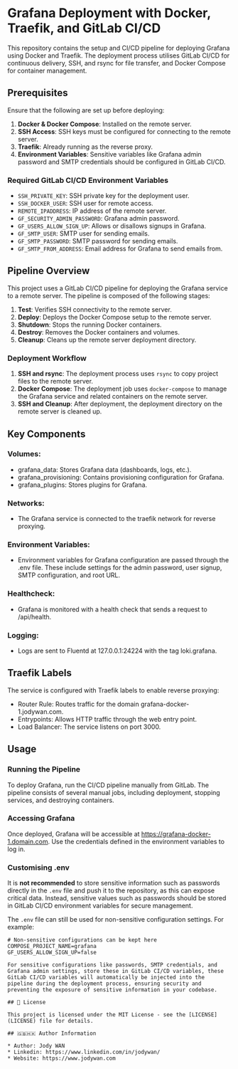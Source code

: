 # Grafana Deployment with Docker, Traefik, and GitLab CI/CD

This repository contains the setup and CI/CD pipeline for deploying Grafana using Docker and Traefik. The deployment process utilises GitLab CI/CD for continuous delivery, SSH, and rsync for file transfer, and Docker Compose for container management.

## Prerequisites

Ensure that the following are set up before deploying:

1. **Docker & Docker Compose**: Installed on the remote server.
2. **SSH Access**: SSH keys must be configured for connecting to the remote server.
3. **Traefik**: Already running as the reverse proxy.
4. **Environment Variables**: Sensitive variables like Grafana admin password and SMTP credentials should be configured in GitLab CI/CD.

### Required GitLab CI/CD Environment Variables

- `SSH_PRIVATE_KEY`: SSH private key for the deployment user.
- `SSH_DOCKER_USER`: SSH user for remote access.
- `REMOTE_IPADDRESS`: IP address of the remote server.
- `GF_SECURITY_ADMIN_PASSWORD`: Grafana admin password.
- `GF_USERS_ALLOW_SIGN_UP`: Allows or disallows signups in Grafana.
- `GF_SMTP_USER`: SMTP user for sending emails.
- `GF_SMTP_PASSWORD`: SMTP password for sending emails.
- `GF_SMTP_FROM_ADDRESS`: Email address for Grafana to send emails from.
  
## Pipeline Overview

This project uses a GitLab CI/CD pipeline for deploying the Grafana service to a remote server. The pipeline is composed of the following stages:

1. **Test**: Verifies SSH connectivity to the remote server.
2. **Deploy**: Deploys the Docker Compose setup to the remote server.
3. **Shutdown**: Stops the running Docker containers.
4. **Destroy**: Removes the Docker containers and volumes.
5. **Cleanup**: Cleans up the remote server deployment directory.

### Deployment Workflow

1. **SSH and rsync**: The deployment process uses `rsync` to copy project files to the remote server.
2. **Docker Compose**: The deployment job uses `docker-compose` to manage the Grafana service and related containers on the remote server.
3. **SSH and Cleanup**: After deployment, the deployment directory on the remote server is cleaned up.

## Key Components

### Volumes:

- grafana_data: Stores Grafana data (dashboards, logs, etc.).
- grafana_provisioning: Contains provisioning configuration for Grafana.
- grafana_plugins: Stores plugins for Grafana.

### Networks:

- The Grafana service is connected to the traefik network for reverse proxying.

### Environment Variables:

- Environment variables for Grafana configuration are passed through the .env file. These include settings for the admin password, user signup, SMTP configuration, and root URL.

### Healthcheck:

- Grafana is monitored with a health check that sends a request to /api/health.

### Logging:

- Logs are sent to Fluentd at 127.0.0.1:24224 with the tag loki.grafana.

## Traefik Labels

The service is configured with Traefik labels to enable reverse proxying:

- Router Rule: Routes traffic for the domain grafana-docker-1.jodywan.com.
- Entrypoints: Allows HTTP traffic through the web entry point.
- Load Balancer: The service listens on port 3000.

## Usage

### Running the Pipeline

To deploy Grafana, run the CI/CD pipeline manually from GitLab. The pipeline consists of several manual jobs, including deployment, stopping services, and destroying containers.

###  Accessing Grafana
Once deployed, Grafana will be accessible at https://grafana-docker-1.domain.com. Use the credentials defined in the environment variables to log in.

### Customising .env

It is **not recommended** to store sensitive information such as passwords directly in the `.env` file and push it to the repository, as this can expose critical data. Instead, sensitive values such as passwords should be stored in GitLab CI/CD environment variables for secure management.

The `.env` file can still be used for non-sensitive configuration settings. For example:

```env
# Non-sensitive configurations can be kept here
COMPOSE_PROJECT_NAME=grafana
GF_USERS_ALLOW_SIGN_UP=false

For sensitive configurations like passwords, SMTP credentials, and Grafana admin settings, store these in GitLab CI/CD variables, these GitLab CI/CD variables will automatically be injected into the pipeline during the deployment process, ensuring security and preventing the exposure of sensitive information in your codebase.

## 📄 License

This project is licensed under the MIT License - see the [LICENSE](LICENSE) file for details.

## 🇬🇧🇭🇰 Author Information

* Author: Jody WAN
* Linkedin: https://www.linkedin.com/in/jodywan/
* Website: https://www.jodywan.com